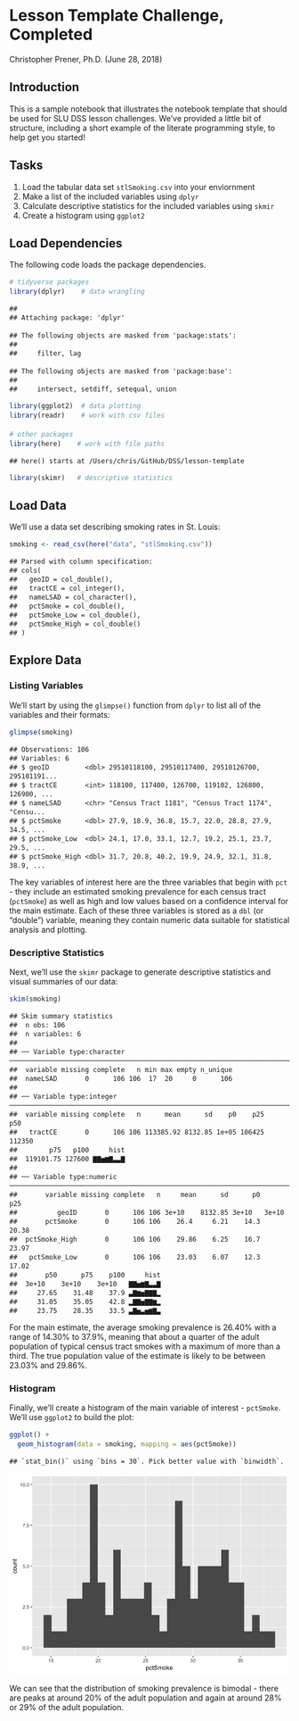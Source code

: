 Lesson Template Challenge, Completed
================
Christopher Prener, Ph.D.
(June 28, 2018)

## Introduction

This is a sample notebook that illustrates the notebook template that
should be used for SLU DSS lesson challenges. We’ve provided a little
bit of structure, including a short example of the literate programming
style, to help get you started\!

## Tasks

1.  Load the tabular data set `stlSmoking.csv` into your enviornment
2.  Make a list of the included variables using `dplyr`
3.  Calculate descriptive statistics for the included variables using
    `skmir`
4.  Create a histogram using `ggplot2`

## Load Dependencies

The following code loads the package dependencies.

``` r
# tidyverse packages
library(dplyr)    # data wrangling
```

    ## 
    ## Attaching package: 'dplyr'

    ## The following objects are masked from 'package:stats':
    ## 
    ##     filter, lag

    ## The following objects are masked from 'package:base':
    ## 
    ##     intersect, setdiff, setequal, union

``` r
library(ggplot2)  # data plotting
library(readr)    # work with csv files

# other packages
library(here)    # work with file paths
```

    ## here() starts at /Users/chris/GitHub/DSS/lesson-template

``` r
library(skimr)   # descriptive statistics
```

## Load Data

We’ll use a data set describing smoking rates in St. Louis:

``` r
smoking <- read_csv(here("data", "stlSmoking.csv"))
```

    ## Parsed with column specification:
    ## cols(
    ##   geoID = col_double(),
    ##   tractCE = col_integer(),
    ##   nameLSAD = col_character(),
    ##   pctSmoke = col_double(),
    ##   pctSmoke_Low = col_double(),
    ##   pctSmoke_High = col_double()
    ## )

## Explore Data

### Listing Variables

We’ll start by using the `glimpse()` function from `dplyr` to list all
of the variables and their formats:

``` r
glimpse(smoking)
```

    ## Observations: 106
    ## Variables: 6
    ## $ geoID         <dbl> 29510118100, 29510117400, 29510126700, 295101191...
    ## $ tractCE       <int> 118100, 117400, 126700, 119102, 126800, 126900, ...
    ## $ nameLSAD      <chr> "Census Tract 1181", "Census Tract 1174", "Censu...
    ## $ pctSmoke      <dbl> 27.9, 18.9, 36.8, 15.7, 22.0, 28.8, 27.9, 34.5, ...
    ## $ pctSmoke_Low  <dbl> 24.1, 17.0, 33.1, 12.7, 19.2, 25.1, 23.7, 29.5, ...
    ## $ pctSmoke_High <dbl> 31.7, 20.8, 40.2, 19.9, 24.9, 32.1, 31.8, 38.9, ...

The key variables of interest here are the three variables that begin
with `pct` - they include an estimated smoking prevalence for each
census tract (`pctSmoke`) as well as high and low values based on a
confidence interval for the main estimate. Each of these three variables
is stored as a `dbl` (or “double”) variable, meaning they contain
numeric data suitable for statistical analysis and plotting.

### Descriptive Statistics

Next, we’ll use the `skimr` package to generate descriptive statistics
and visual summaries of our data:

``` r
skim(smoking)
```

    ## Skim summary statistics
    ##  n obs: 106 
    ##  n variables: 6 
    ## 
    ## ── Variable type:character ────────────────────────────────────────────────────────────────────────────────────────────
    ##  variable missing complete   n min max empty n_unique
    ##  nameLSAD       0      106 106  17  20     0      106
    ## 
    ## ── Variable type:integer ──────────────────────────────────────────────────────────────────────────────────────────────
    ##  variable missing complete   n      mean      sd    p0    p25    p50
    ##   tractCE       0      106 106 113385.92 8132.85 1e+05 106425 112350
    ##        p75   p100     hist
    ##  119101.75 127600 ▇▇▅▆▇▃▃▇
    ## 
    ## ── Variable type:numeric ──────────────────────────────────────────────────────────────────────────────────────────────
    ##       variable missing complete   n     mean      sd      p0      p25
    ##          geoID       0      106 106 3e+10    8132.85 3e+10   3e+10   
    ##       pctSmoke       0      106 106    26.4     6.21    14.3    20.38
    ##  pctSmoke_High       0      106 106    29.86    6.25    16.7    23.97
    ##   pctSmoke_Low       0      106 106    23.03    6.07    12.3    17.02
    ##       p50      p75    p100     hist
    ##  3e+10    3e+10    3e+10   ▇▇▅▆▇▃▃▇
    ##     27.65    31.48    37.9 ▃▇▆▅▇▇▇▂
    ##     31.05    35.05    42.8 ▂▇▇▅▇▇▆▂
    ##     23.75    28.35    33.5 ▃▇▅▃▅▆▇▃

For the main estimate, the average smoking prevalence is 26.40% with a
range of 14.30% to 37.9%, meaning that about a quarter of the adult
population of typical census tract smokes with a maximum of more than a
third. The true population value of the estimate is likely to be between
23.03% and 29.86%.

### Histogram

Finally, we’ll create a histogram of the main variable of interest -
`pctSmoke`. We’ll use `ggplot2` to build the plot:

``` r
ggplot() +
  geom_histogram(data = smoking, mapping = aes(pctSmoke))
```

    ## `stat_bin()` using `bins = 30`. Pick better value with `binwidth`.

![](lesson-template-challenge-complete_files/figure-gfm/histogram-1.png)<!-- -->

We can see that the distribution of smoking prevalence is bimodal -
there are peaks at around 20% of the adult population and again at
around 28% or 29% of the adult population.
